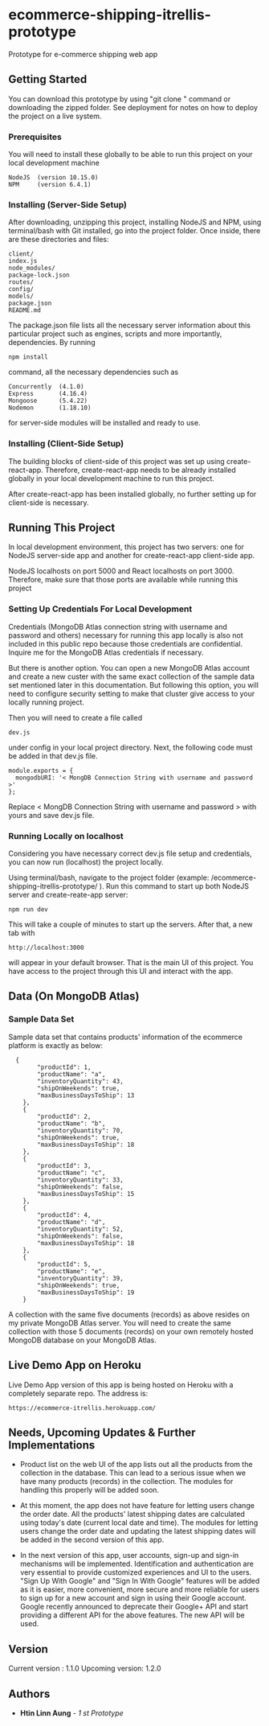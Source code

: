 # ecommerce-shipping-itrellis-prototype

Prototype for e-commerce shipping web app

## Getting Started

You can download this prototype by using "git clone <web url>" command or downloading the zipped folder. See deployment for notes on how to deploy the project on a live system.

### Prerequisites

You will need to install these globally to be able to run this project on your local development machine

```
NodeJS  (version 10.15.0)
NPM     (version 6.4.1)
```

### Installing (Server-Side Setup)

After downloading, unzipping this project, installing NodeJS and NPM, using terminal/bash with Git installed, go into the project folder. Once inside, there are these directories and files:

```
client/
index.js
node_modules/
package-lock.json
routes/
config/
models/
package.json
README.md
```

The package.json file lists all the necessary server information about this particular project such as engines, scripts and more importantly, dependencies. By running 

```
npm install
```

command, all the necessary dependencies such as

```
Concurrently  (4.1.0)
Express       (4.16.4)
Mongoose      (5.4.22)
Nodemon       (1.18.10)
```

for server-side modules will be installed and ready to use.

### Installing (Client-Side Setup)

The building blocks of client-side of this project was set up using create-react-app. Therefore, create-react-app needs to be already installed globally in your local development machine to run this project.

After create-react-app has been installed globally, no further setting up for client-side is necessary.

## Running This Project

In local development environment, this project has two servers: one for NodeJS server-side app and another for create-react-app client-side app.

NodeJS localhosts on port 5000 and React localhosts on port 3000. Therefore, make sure that those ports are available while running this project

### Setting Up Credentials For Local Development

Credentials (MongoDB Atlas connection string with username and password and others) necessary for running this app locally is also not included in this public repo because those credentials are confidential. Inquire me for the MongoDB Atlas credentials if necessary. 

But there is another option. You can open a new MongoDB Atlas account and create a new custer with the same exact collection of the sample data set mentioned later in this documentation. But following this option, you will need to configure security setting to make that cluster give access to your locally running project. 

Then you will need to create a file called

```
dev.js
```

under config in your local project directory. Next, the following code must be added in that dev.js file.

```
module.exports = {
  mongodbURI: '< MongDB Connection String with username and password >'
};
```

Replace < MongDB Connection String with username and password > with yours and save dev.js file.

### Running Locally on localhost

Considering you have necessary correct dev.js file setup and credentials, you can now run (localhost) the project locally.

Using terminal/bash, navigate to the project folder (example: /ecommerce-shipping-itrellis-prototype/ ).
Run this command to start up both NodeJS server and create-reate-app server:

```
npm run dev
```

This will take a couple of minutes to start up the servers. After that, a new tab with 

```
http://localhost:3000
```

will appear in your default browser. That is the main UI of this project. You have access to the project through this UI and interact with the app.


## Data (On MongoDB Atlas)

### Sample Data Set

Sample data set that contains products' information of the ecommerce platform is exactly as below:

```
  {
		"productId": 1,
		"productName": "a",
		"inventoryQuantity": 43,
		"shipOnWeekends": true,
		"maxBusinessDaysToShip": 13
	},
	{
		"productId": 2,
		"productName": "b",
		"inventoryQuantity": 70,
		"shipOnWeekends": true,
		"maxBusinessDaysToShip": 18
	},
	{
		"productId": 3,
		"productName": "c",
		"inventoryQuantity": 33,
		"shipOnWeekends": false,
		"maxBusinessDaysToShip": 15
	},
	{
		"productId": 4,
		"productName": "d",
		"inventoryQuantity": 52,
		"shipOnWeekends": false,
		"maxBusinessDaysToShip": 18
	},
	{
		"productId": 5,
		"productName": "e",
		"inventoryQuantity": 39,
		"shipOnWeekends": true,
		"maxBusinessDaysToShip": 19
	}
```

A collection with the same five documents (records) as above resides on my private MongoDB Atlas server. You will need to create the same collection with those 5 documents (records) on your own remotely hosted MongoDB database on your MongoDB Atlas.

## Live Demo App on Heroku

Live Demo App version of this app is being hosted on Heroku with a completely separate repo. The address is:

```
https://ecommerce-itrellis.herokuapp.com/
```

## Needs, Upcoming Updates & Further Implementations

- Product list on the web UI of the app lists out all the products from the collection in the database. This can lead to a serious issue when we have many products (records) in the collection. The modules for handling this properly will be added soon.

- At this moment, the app does not have feature for letting users change the order date. All the products' latest shipping dates are calculated using today's date (current local date and time). The modules for letting users change the order date and updating the latest shipping dates will be added in the second version of this app.

- In the next version of this app, user accounts, sign-up and sign-in mechanisms will be implemented. Identification and authentication are very essential to provide customized experiences and UI to the users. "Sign Up With Google" and "Sign In With Google" features will be added as it is easier, more convenient, more secure and more reliable for users to sign up for a new account and sign in using their Google account. Google recently announced to deprecate their Google+ API and start providing a different API for the above features. The new API will be used.

## Version

Current version	: 1.1.0
Upcoming version: 1.2.0

## Authors

* **Htin Linn Aung** - *1 st Prototype*








